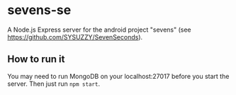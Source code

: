 # sevens-se
A Node.js Express server for the android project "sevens" (see https://github.com/SYSUZZY/SevenSeconds).

## How to run it
You may need to run MongoDB on your localhost:27017 before you start the server.
Then just run `npm start`.
